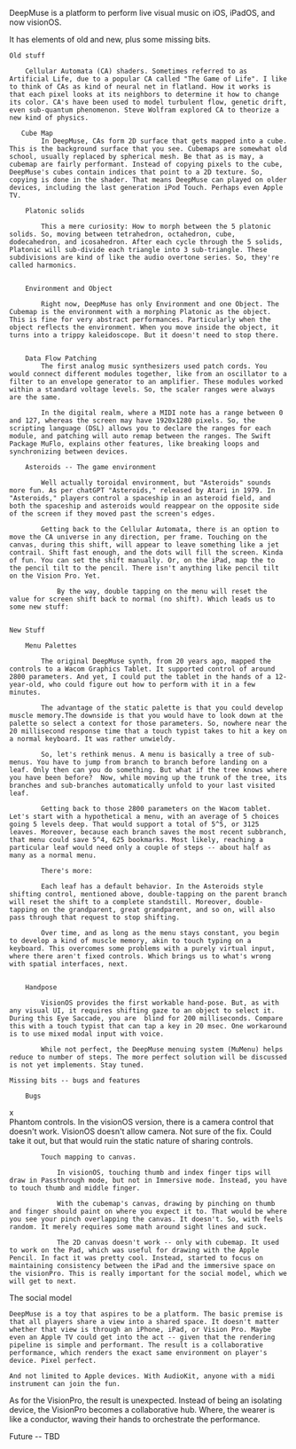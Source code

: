 DeepMuse is a platform to perform live visual music on iOS, iPadOS, and now visionOS. 

It has elements of old and new, plus some missing bits. 

    Old stuff 
    
        Cellular Automata (CA) shaders. Sometimes referred to as Artificial Life, due to a popular CA called "The Game of Life". I like to think of CAs as kind of neural net in flatland. How it works is that each pixel looks at its neighbors to determine it how to change its color. CA's have been used to model turbulent flow, genetic drift, even sub-quantum phenomenon. Steve Wolfram explored CA to theorize a new kind of physics.
       
       Cube Map
            In DeepMuse, CAs form 2D surface that gets mapped into a cube. This is the background surface that you see. Cubemaps are somewhat old school, usually replaced by spherical mesh. Be that as is may, a cubemap are fairly performant. Instead of copying pixels to the cube, DeepMuse's cubes contain indices that point to a 2D texture. So, copying is done in the shader. That means DeepMuse can played on older devices, including the last generation iPod Touch. Perhaps even Apple TV. 
            
        Platonic solids 
        
            This a mere curiosity: How to morph between the 5 platonic solids. So, moving between tetrahedron, octahedron, cube, dodecahedron, and icosahedron. After each cycle through the 5 solids, Platonic will sub-divide each triangle into 3 sub-triangle. These subdivisions are kind of like the audio overtone series. So, they're called harmonics.
                 
        
        Environment and Object 
        
            Right now, DeepMuse has only Environment and one Object. The Cubemap is the environment with a morphing Platonic as the object. This is fine for very abstract performances. Particularly when the object reflects the environment. When you move inside the object, it turns into a trippy kaleidoscope. But it doesn't need to stop there. 
            
            
        Data Flow Patching
            The first analog music synthesizers used patch cords. You would connect different modules together, like from an oscillator to a filter to an envelope generator to an amplifier. These modules worked within a standard voltage levels. So, the scaler ranges were always are the same. 
            
            In the digital realm, where a MIDI note has a range between 0 and 127, whereas the screen may have 1920x1280 pixels. So, the scripting language (DSL) allows you to declare the ranges for each module, and patching will auto remap between the ranges. The Swift Package MuFlo, explains other features, like breaking loops and synchronizing between devices. 
            
        Asteroids -- The game environment
        
            Well actually toroidal environment, but "Asteroids" sounds more fun. As per chatGPT "Asteroids," released by Atari in 1979. In "Asteroids," players control a spaceship in an asteroid field, and both the spaceship and asteroids would reappear on the opposite side of the screen if they moved past the screen's edges. 
            
            Getting back to the Cellular Automata, there is an option to move the CA universe in any direction, per frame. Touching on the canvas, during this shift, will appear to leave something like a jet contrail. Shift fast enough, and the dots will fill the screen. Kinda of fun. You can set the shift manually. Or, on the iPad, map the to the pencil tilt to the pencil. There isn't anything like pencil tilt on the Vision Pro. Yet. 
            
                By the way, double tapping on the menu will reset the value for screen shift back to normal (no shift). Which leads us to some new stuff: 
                
            
    New Stuff
        
        Menu Palettes
        
            The original DeepMuse synth, from 20 years ago, mapped the controls to a Wacom Graphics Tablet. It supported control of around 2800 parameters. And yet, I could put the tablet in the hands of a 12-year-old, who could figure out how to perform with it in a few minutes. 
            
            The advantage of the static palette is that you could develop muscle memory.The downside is that you would have to look down at the palette so select a context for those parameters. So, nowhere near the 20 millisecond response time that a touch typist takes to hit a key on a normal keyboard. It was rather unwieldy. 
            
            So, let's rethink menus. A menu is basically a tree of sub-menus. You have to jump from branch to branch before landing on a leaf. Only then can you do something. But what if the tree knows where you have been before?  Now, while moving up the trunk of the tree, its branches and sub-branches automatically unfold to your last visited leaf. 
            
            Getting back to those 2800 parameters on the Wacom tablet. Let's start with a hypothetical a menu, with an average of 5 choices going 5 levels deep. That would support a total of 5^5, or 3125 leaves. Moreover, because each branch saves the most recent subbranch, that menu could save 5^4, 625 bookmarks. Most likely, reaching a particular leaf would need only a couple of steps -- about half as many as a normal menu. 
            
            There's more: 
            
            Each leaf has a default behavior. In the Asteroids style shifting control, mentioned above, double-tapping on the parent branch will reset the shift to a complete standstill. Moreover, double-tapping on the grandparent, great grandparent, and so on, will also pass through that request to stop shifting.
                
            Over time, and as long as the menu stays constant, you begin to develop a kind of muscle memory, akin to touch typing on a keyboard. This overcomes some problems with a purely virtual input, where there aren't fixed controls. Which brings us to what's wrong with spatial interfaces, next.
        
        
        Handpose 
            
            VisionOS provides the first workable hand-pose. But, as with any visual UI, it requires shifting gaze to an object to select it. During this Eye Saccade, you are  blind for 200 milliseconds. Compare this with a touch typist that can tap a key in 20 msec. One workaround is to use mixed modal input with voice. 
            
            While not perfect, the DeepMuse menuing system (MuMenu) helps reduce to number of steps. The more perfect solution will be discussed is not yet implements. Stay tuned. 
            
    Missing bits -- bugs and features
    
        Bugs
x            
            Phantom controls. In the visionOS version, there is a camera control that doesn't work. VisionOS doesn't allow camera. Not sure of the fix. Could take it out, but that would ruin the static nature of sharing controls.
            
            Touch mapping to canvas. 
            
                In visionOS, touching thumb and index finger tips will draw in Passthrough mode, but not in Immersive mode. Instead, you have to touch thumb and middle finger. 
                
                With the cubemap's canvas, drawing by pinching on thumb and finger should paint on where you expect it to. That would be where you see your pinch overlapping the canvas. It doesn't. So, with feels random. It merely requires some math around sight lines and suck. 
                
                The 2D canvas doesn't work -- only with cubemap. It used to work on the Pad, which was useful for drawing with the Apple Pencil. In fact it was pretty cool. Instead, started to focus on maintaining consistency between the iPad and the immersive space on the visionPro. This is really important for the social model, which we will get to next. 
                
The social model

    DeepMuse is a toy that aspires to be a platform. The basic premise is that all players share a view into a shared space. It doesn't matter whether that view is through an iPhone, iPad, or Vision Pro. Maybe even an Apple TV could get into the act -- given that the rendering pipeline is simple and performant. The result is a collaborative performance, which renders the exact same environment on player's device. Pixel perfect. 
    
    And not limited to Apple devices. With AudioKit, anyone with a midi instrument can join the fun. 
    
   As for the VisionPro, the result is unexpected. Instead of being an isolating device, the VisionPro becomes a collaborative hub. Where, the wearer is like a conductor, waving their hands to orchestrate the performance. 
            
            
Future -- TBD
